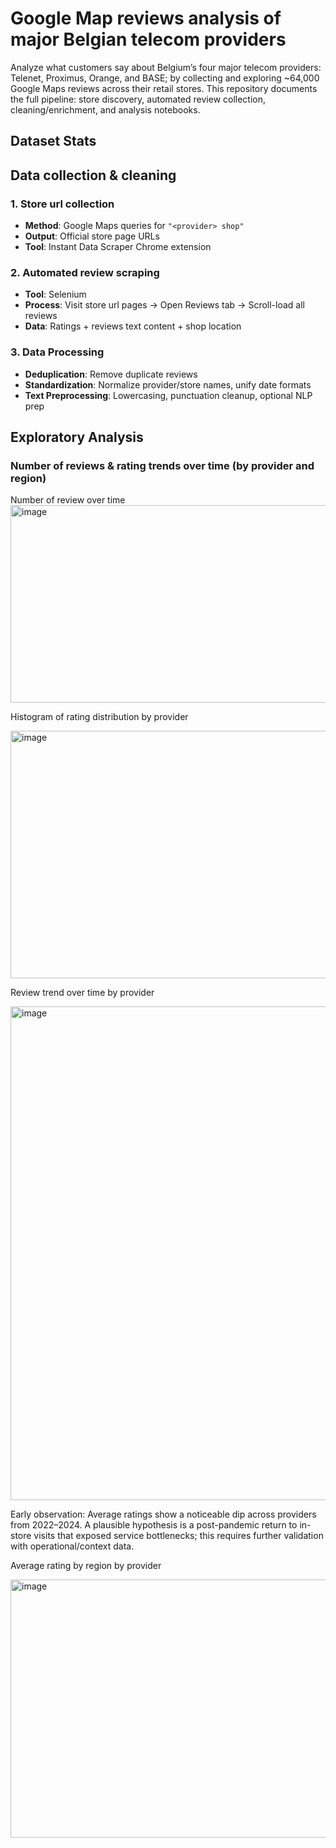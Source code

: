 # Google Map reviews analysis of major Belgian telecom providers
Analyze what customers say about Belgium’s four major telecom providers: Telenet, Proximus, Orange, and BASE; by collecting and exploring ~64,000 Google Maps reviews across their retail stores. This repository documents the full pipeline: store discovery, automated review collection, cleaning/enrichment, and analysis notebooks.

## Dataset Stats

## Data collection & cleaning

### 1. Store url collection
- **Method**: Google Maps queries for `"<provider> shop"`
- **Output**: Official store page URLs
- **Tool**: Instant Data Scraper Chrome extension

### 2. Automated review scraping
- **Tool**: Selenium
- **Process**: Visit store url pages → Open Reviews tab → Scroll-load all reviews
- **Data**: Ratings + reviews text content + shop location

### 3. Data Processing
- **Deduplication**: Remove duplicate reviews
- **Standardization**: Normalize provider/store names, unify date formats
- **Text Preprocessing**: Lowercasing, punctuation cleanup, optional NLP prep

## Exploratory Analysis

### Number of reviews & rating trends over time (by provider and region)
Number of review over time
<img width="868" height="316" alt="image" src="https://github.com/user-attachments/assets/16cec57d-a8c1-4cd8-b7bf-1ae5158051ab" />

Histogram of rating distribution by provider

<img width="1189" height="396" alt="image" src="https://github.com/user-attachments/assets/69cef621-beb8-4776-95a4-2ee8a232e37e" />

Review trend over time by provider

<img width="1489" height="790" alt="image" src="https://github.com/user-attachments/assets/414c56f6-ff0a-40dd-aac6-049732263bbd" />

Early observation: Average ratings show a noticeable dip across providers from 2022–2024. A plausible hypothesis is a post-pandemic return to in-store visits that exposed service bottlenecks; this requires further validation with operational/context data.

Average rating by region by provider

<img width="1189" height="413" alt="image" src="https://github.com/user-attachments/assets/65a39b7f-cad6-4659-80c0-67dcb9c65dc6" />


